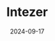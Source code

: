 ---  
layout: startup_page  
title: "Intezer"  
id: "intezer.com"  
permalink: "/intezerintezer.com09172024/"  
website: "https://www.intezer.com/"  
funding_round: "Series C"  
funding_amount: "$33M"  
investors: "Norwest Venture Partners, Intel Capital, OpenView, Magma, Alon Cohen"  
about: "Intezer provides AI-powered technology for autonomous security operations, aiming to address cybersecurity talent shortages. Its Autonomous SOC platform automates alert investigation and triage, significantly reducing workload for security teams and improving response times to critical threats. This platform integrates with existing security tools to provide a comprehensive solution."  
markets: "Cybersecurity, AI, Computer and Network Security, Information Technology, Security, Software"  
hq: "New York, New York, United States"  
founded_year: "2016"  
linkedin: "https://www.linkedin.com/company/intezer-labs"  
twitter: "https://twitter.com/intezerlabs"  
instagram: ""  
facebook: "https://www.facebook.com/IntezerLabs"  
crunchbase: "https://www.crunchbase.com/organization/intezer"  
pitchbook: "https://pitchbook.com/profiles/company/168970-33"  

date_display: "17-Sep-2024"  
date: "2024-09-17"

# SEO Optimization  
meta_title: "Intezer - Series C Funding ($33M)"  
meta_description: "Intezer, Intezer provides AI-powered technology for autonomous security operations, aiming to address cybersecurity talent shortages. Its Autonomous SOC platfo..."  
meta_keywords: "Intezer, Cybersecurity, AI, Computer and Network Security, Information Technology, Security, Software, Series C funding"  
canonical_url: "https://startup.projectstartups.com/intezerintezer.com09172024/"  
---